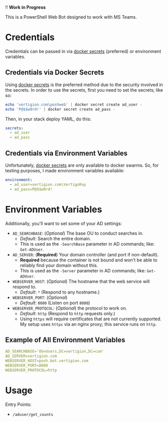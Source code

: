 
:bangbang: **Work in Progress**

This is a PowerShell Web Bot designed to work with MS Teams.

# Credentials

Credentials can be passed in via [docker secrets](https://docs.docker.com/engine/swarm/secrets/#about-secrets) (preferred) or environment variables.

## Credentials via Docker Secrets

Using [docker secrets](https://docs.docker.com/engine/swarm/secrets/#about-secrets) is the preferred method due to the security involved in the secrets. In order to use the secrets, first you need to set the secrets; like so:

```powershell
echo 'vertigion.com\poshweb' | docker secret create ad_user -
echo 'P@$$w0rd!' | docker secret create ad_pass -
```

Then, in your stack deploy YAML, do this:

```yml
secrets:
  - ad_user
  - ad_pass
```

## Credentials via Environment Variables

Unfortunately, [docker secrets](https://docs.docker.com/engine/swarm/secrets/#about-secrets) are only available to docker swarms. So, for testing purposes, I made environment variables available:

```yml
environment:
  - ad_user=vertigion.com\VertigoRay
  - ad_pass=P@$$w0rd!
```

# Environment Variables

Additionally, you'll want to set some of your AD settings:

- `AD_SEARCHBASE`: (*Optional*) The base OU to conduct searches in.
    - *Default*: Search the entire domain.
    - This is used as the `-SearchBase` parameter in AD commands; like: `Get-ADUser`.
- `AD_SERVER`: (**Required**) Your domain controller (and port if non-default).
    - **Required** because the container is not bound and won't be able to reliably find your domain without this.
    - This is used as the `-Server` parameter in AD commands; like: `Get-ADUser`.
- `WEBSERVER_HOST`: (*Optional*) The hostname that the web service will respond to.
    - *Default*: `*` (Respond to any hostname.)
- `WEBSERVER_PORT`: (*Optional*) 
    - *Default*: `8080` (Listen on port `8080`)
- `WEBSERVER_PROTOCOL`: (*Optional*) the protocol to work on.
    - *Default*: `http` (Respond to `http` requests only.)
    - Using `https` will require certificates that are not currently supported. My setup uses `https` via an nginx proxy; this service runs on `http`.

## Example of All Environment Variables

```yml
AD_SEARCHBASE='OU=Users,DC=vertigion,DC=com'
AD_SERVER=vertigion.com
WEBSERVER_HOST=posh.bot.vertigion.com
WEBSERVER_PORT=8080
WEBSERVER_PROTOCOL=http
```

# Usage

Entry Points:

- `/aduser/get_counts`
